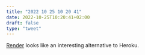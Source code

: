 ```yaml
---
title: "2022 10 25 10 20 41"
date: 2022-10-25T10:20:41+02:00
draft: false
type: "tweet"
---
```

[Render](https://render.com/) looks like an interesting alternative to Heroku.

